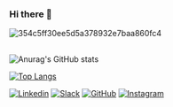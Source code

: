### Hi there 👋

![354c5ff30ee5d5a378932e7baa860fc4](https://user-images.githubusercontent.com/91993343/178398177-d8a20561-947a-4b84-809b-9952d63f36fe.gif)

##

![Anurag's GitHub stats](https://github-readme-stats.vercel.app/api?username=angelicanieves&count_private=true&show_icons=true&theme=tokyonight)

[![Top Langs](https://github-readme-stats.vercel.app/api/top-langs/?username=angelicanieves&layout=compact&theme=tokyonight)](https://github.com/angelicanieves/github-readme-stats)

[![Linkedin](https://img.shields.io/badge/LinkedIn-0077B5?style=for-the-badge&logo=linkedin&logoColor=white)](https://www.linkedin.com/in/angelica-nieves-8560a2223/?lipi=urn%3Ali%3Apage%3Ad_flagship3_feed%3Bk0qKlWFmTmyp3vRT2p0YRA%3D%3D)
[![Slack](https://img.shields.io/badge/Slack-4A154B?style=for-the-badge&logo=slack&logoColor=white)](https://angelicanieves.slack.com)
[![GitHub](https://img.shields.io/badge/GitHub-100000?style=for-the-badge&logo=github&logoColor=white)]()
[![Instagram](https://img.shields.io/badge/Instagram-E4405F?style=for-the-badge&logo=instagram&logoColor=white)](https://www.instagram.com/angelicaniev/)
